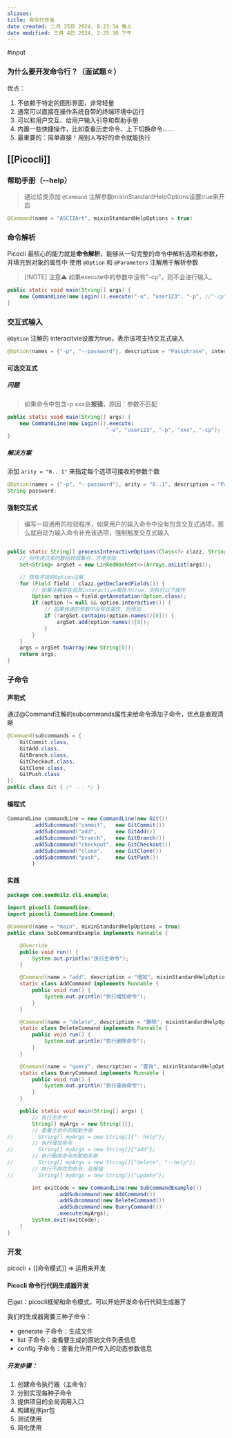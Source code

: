 ```yaml
---
aliases: 
title: 命令行开发
date created: 二月 25日 2024, 8:23:34 晚上
date modified: 三月 4日 2024, 2:25:30 下午
---
```

#input 

### 为什么要开发命令行？（面试题☆）
优点：
1. 不依赖于特定的图形界面，非常轻量
2. 通常可以直接在操作系统自带的终端环境中运行
3. 可以和用户交互、给用户输入引导和帮助手册
4. 内置一些快捷操作，比如查看历史命令、上下切换命令……
5. 最重要的：简单直接！用别人写好的命令就能执行

## [[Picocli]]
### 帮助手册（--help）
>通过给类添加 `@Command` 注解参数mixinStandardHelpOptions设置true来开启

```java
@Command(name = "ASCIIArt", mixinStandardHelpOptions = true)
```

### 命令解析

Picocli 最核心的能力就是**命令解析**，能够从一句完整的命令中解析选项和参数，并填充到对象的属性中
使用 `@Option` 和 `@Parameters` 注解用于解析参数



> [!NOTE] 注意⚠️
> 如果execute中的参数中没有"-cp"，则不会进行输入。

```java
public static void main(String[] args) {
    new CommandLine(new Login()).execute("-u", "user123", "-p", //"-cp");
}
```

### 交互式输入

`@Option` 注解的 interacitvie设置为true，表示该项支持交互式输入
```java
@Option(names = {"-p", "--password"}, description = "Passphrase", interactive = true)
```

#### 可选交互式

##### 问题
>如果命令中包含-p xxx会**报错**，原因：参数不匹配
```java
public static void main(String[] args) {
    new CommandLine(new Login()).execute(
							    "-u", "user123", "-p", "xxx", "-cp");
}
```
##### 解决方案
添加 `arity = "0.. 1"` 来指定每个选项可接收的参数个数
```java
@Option(names = {"-p", "--password"}, arity = "0..1", description = "Passphrase", interactive = true)
String password;
```

#### 强制交互式
>编写一段通用的校验程序，如果用户的输入命令中没有包含交互式选项，那么就自动为输入命令补充该选项，强制触发交互式输入

```java

public static String[] processInteractiveOptions(Class<?> clazz, String[] args) {
	// 将传递过来的数组转成集合，方便添加
	Set<String> argSet = new LinkedHashSet<>(Arrays.asList(args));

	// 获取字段的Option注解
	for (Field field : clazz.getDeclaredFields()) {
		// 如果注解存在且其interactive属性为true，则执行以下操作
		Option option = field.getAnnotation(Option.class);
		if (option != null && option.interactive()) {
			// 如果传递的参数中没有该属性，则添加
			if (!argSet.contains(option.names()[0])) {
				argSet.add(option.names()[0]);
			}
		}
	}
	args = argSet.toArray(new String[0]);
	return args;
}
```

### 子命令

#### 声明式
通过@Command注解的subcommands属性来给命令添加子命令，优点是直观清晰
```java
@Command(subcommands = {
    GitCommit.class,
    GitAdd.class,
    GitBranch.class,
    GitCheckout.class,
    GitClone.class,
    GitPush.class
})
public class Git { /* ... */ }
```

#### 编程式
```java
CommandLine commandLine = new CommandLine(new Git())
        .addSubcommand("commit",   new GitCommit())
        .addSubcommand("add",      new GitAdd())
        .addSubcommand("branch",   new GitBranch())
        .addSubcommand("checkout", new GitCheckout())
        .addSubcommand("clone",    new GitClone())
        .addSubcommand("push",     new GitPush())
        )
```

#### 实践
```java
package com.seedoilz.cli.example;

import picocli.CommandLine;
import picocli.CommandLine.Command;

@Command(name = "main", mixinStandardHelpOptions = true)
public class SubCommandExample implements Runnable {

    @Override
    public void run() {
        System.out.println("执行主命令");
    }

    @Command(name = "add", description = "增加", mixinStandardHelpOptions = true)
    static class AddCommand implements Runnable {
        public void run() {
            System.out.println("执行增加命令");
        }
    }

    @Command(name = "delete", description = "删除", mixinStandardHelpOptions = true)
    static class DeleteCommand implements Runnable {
        public void run() {
            System.out.println("执行删除命令");
        }
    }

    @Command(name = "query", description = "查询", mixinStandardHelpOptions = true)
    static class QueryCommand implements Runnable {
        public void run() {
            System.out.println("执行查询命令");
        }
    }

    public static void main(String[] args) {
        // 执行主命令
        String[] myArgs = new String[]{};
        // 查看主命令的帮助手册
//        String[] myArgs = new String[]{"--help"};
        // 执行增加命令
//        String[] myArgs = new String[]{"add"};
        // 执行删除命令的帮助手册
//        String[] myArgs = new String[]{"delete", "--help"};
        // 执行不存在的命令，会报错
//        String[] myArgs = new String[]{"update"};

        int exitCode = new CommandLine(new SubCommandExample())
                .addSubcommand(new AddCommand())
                .addSubcommand(new DeleteCommand())
                .addSubcommand(new QueryCommand())
                .execute(myArgs);
        System.exit(exitCode);
    }
}
```

### 开发
picocli + [[命令模式]] => 运用来开发

#### Picocli 命令行代码生成器开发
已get：picocli框架和命令模式，可以开始开发命令行代码生成器了

我们的生成器需要三种子命令：
- generate 子命令：生成文件
- list 子命令：查看要生成的原始文件列表信息
- config 子命令：查看允许用户传入的动态参数信息

##### 开发步骤：
1. 创建命令执行器（主命令）
2. 分别实现每种子命令
3. 提供项目的全局调用入口
4. 构建程序jar包
5. 测试使用
6. 简化使用
